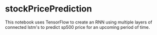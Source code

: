 # stockPricePrediction

This notebook uses TensorFlow to create an RNN using multiple layers of connected lstm's to predict sp500 price for an upcoming period of time.
